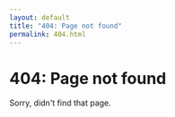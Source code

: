 ```yaml
---
layout: default
title: "404: Page not found"
permalink: 404.html
---
```


# 404: Page not found

Sorry, didn't find that page.
